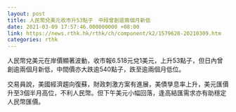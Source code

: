 ```yaml
---
layout: post
title: 人民幣兌美元收市升53點子　中段曾創逾兩個月新低
date: 2021-03-09 17:57:46.000000000 +08:00
link: https://news.rthk.hk/rthk/ch/component/k2/1579620-20210309.htm
categories: rthk
---
```


人民幣兌美元在岸價顯著波動，收市報6.518元兌1美元，上升53點子，但日內曾創逾兩個月新低，中間價亦大跌逾540點子，跌至逾兩個月低位。

交易員說，美國經濟趨向復蘇，財政刺激方案有進展，美債孳息率上升，美元匯價升至3個半月高位，不利人民幣。但下午美元小幅回落，逢高結匯需求亦有助穩定人民幣匯價。
